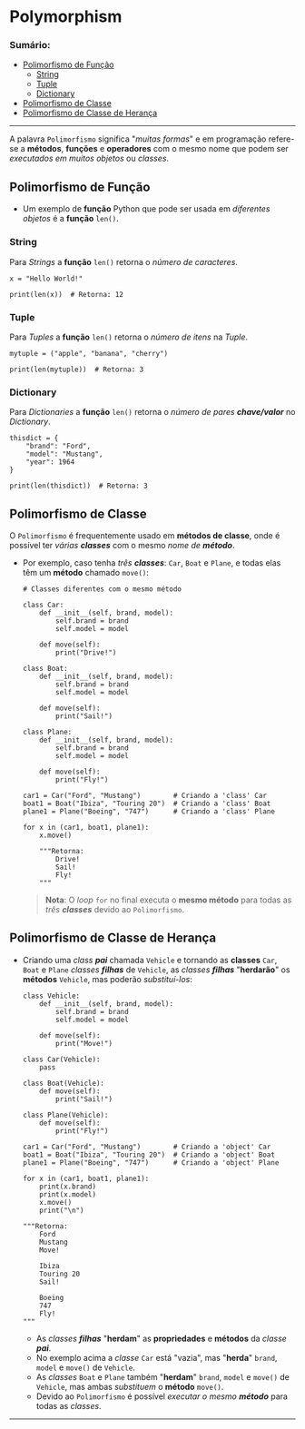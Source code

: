 # Polymorphism

### Sumário:

- [Polimorfismo de Função](#polimorfismo-de-função)
    - [String](#string)
    - [Tuple](#tuple)
    - [Dictionary](#dictionary)
- [Polimorfismo de Classe](#polimorfismo-de-classe)
- [Polimorfismo de Classe de Herança](#polimorfismo-de-classe-de-herança)

---

A palavra ``Polimorfismo`` significa "_muitas formas_" e em programação refere-se a **métodos**, **funções** e **operadores** com o mesmo nome que podem ser _executados em muitos objetos_ ou _classes_.

## Polimorfismo de Função

- Um exemplo de **função** Python que pode ser usada em _diferentes objetos_ é a **função** ``len()``.

### String

Para _Strings_ a **função** ``len()`` retorna o _número de caracteres_.

```
x = "Hello World!"

print(len(x))  # Retorna: 12
```

### Tuple

Para _Tuples_ a **função** ``len()`` retorna o _número de itens_ na _Tuple_.

```
mytuple = ("apple", "banana", "cherry")

print(len(mytuple))  # Retorna: 3
```

### Dictionary

Para _Dictionaries_ a **função** ``len()`` retorna o _número de pares **chave/valor**_ no _Dictionary_.

```
thisdict = {
    "brand": "Ford",
    "model": "Mustang",
    "year": 1964
}

print(len(thisdict))  # Retorna: 3
```

## Polimorfismo de Classe

O ``Polimorfismo`` é frequentemente usado em **métodos de classe**, onde é possível ter _várias **classes**_ com o mesmo _nome de **método**_.

- Por exemplo, caso tenha _três **classes**_: ``Car``, ``Boat`` e ``Plane``, e todas elas têm um **método** chamado ``move()``:
    ```
    # Classes diferentes com o mesmo método

    class Car:
        def __init__(self, brand, model):
            self.brand = brand
            self.model = model

        def move(self):
            print("Drive!")

    class Boat:
        def __init__(self, brand, model):
            self.brand = brand
            self.model = model

        def move(self):
            print("Sail!")

    class Plane:
        def __init__(self, brand, model):
            self.brand = brand
            self.model = model

        def move(self):
            print("Fly!")

    car1 = Car("Ford", "Mustang")        # Criando a 'class' Car
    boat1 = Boat("Ibiza", "Touring 20")  # Criando a 'class' Boat
    plane1 = Plane("Boeing", "747")      # Criando a 'class' Plane

    for x in (car1, boat1, plane1):
        x.move()

        """Retorna:
            Drive!
            Sail!
            Fly!
        """
    ```

    > **Nota**: O _loop_ ``for`` no final executa o **mesmo método** para todas as _três **classes**_ devido ao ``Polimorfismo``.

## Polimorfismo de Classe de Herança

- Criando uma _class **pai**_ chamada ``Vehicle`` e tornando as **classes** ``Car``, ``Boat`` e ``Plane`` _classes **filhas**_ de ``Vehicle``, as _classes **filhas**_ "**herdarão**" os **métodos** ``Vehicle``, mas poderão _substituí-los_:
    ```
    class Vehicle:
        def __init__(self, brand, model):
            self.brand = brand
            self.model = model

        def move(self):
            print("Move!")

    class Car(Vehicle):
        pass

    class Boat(Vehicle):
        def move(self):
            print("Sail!")

    class Plane(Vehicle):
        def move(self):
            print("Fly!")
    
    car1 = Car("Ford", "Mustang")        # Criando a 'object' Car
    boat1 = Boat("Ibiza", "Touring 20")  # Criando a 'object' Boat
    plane1 = Plane("Boeing", "747")      # Criando a 'object' Plane

    for x in (car1, boat1, plane1):
        print(x.brand)
        print(x.model)
        x.move()
        print("\n")
    
    """Retorna:
        Ford
        Mustang
        Move!

        Ibiza
        Touring 20
        Sail!

        Boeing
        747
        Fly!
    """
    ```

    - As _classes **filhas**_ "**herdam**" as **propriedades** e **métodos** da _classe **pai**_.
    - No exemplo acima a _classe_ ``Car`` está "vazia", mas "**herda**" ``brand``, ``model`` e ``move()`` de ``Vehicle``.
    - As _classes_ ``Boat`` e ``Plane`` também "**herdam**" ``brand``, ``model`` e ``move()`` de ``Vehicle``, mas ambas _substituem_ o **método** ``move()``.
    - Devido ao ``Polimorfismo`` é possível _executar o mesmo **método**_ para todas as _classes_.

---